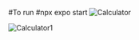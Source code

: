 #To run 
#npx expo start
![Calculator](https://github.com/SRUJANTJ/calculator/assets/91385622/df839627-395e-4086-95e3-c3f9ebb58aaa)


![Calculator1](https://github.com/SRUJANTJ/calculator/assets/91385622/9c2cf31c-4e2d-417f-ac96-c7aa9a3dcf0c)
